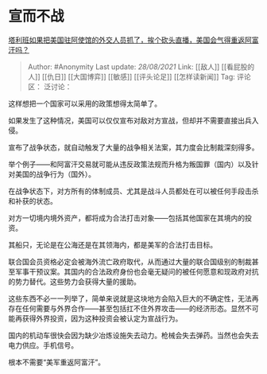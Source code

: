 # 宣而不战
[塔利班如果把美国驻阿使馆的外交人员抓了，挨个砍头直播，美国会气得重返阿富汗吗？](https://www.zhihu.com/question/479900830/answer/2085096090)

> Author: #Anonymity
> Last update: *28/08/2021*
> Link: [[敌人]] [[看屁股的人]] [[仇日]] [[大国博弈]] [[敏感]] [[评头论足]] [[怎样读新闻]]
> Tag:
> 评论区：
> 泛讨论：

这样想把一个国家可以采用的政策想得太简单了。

如果发生了这种情况，美国可以仅仅宣布对敌对方宣战，但却并不需要直接出兵入侵。

宣布了战争状态，就自动触发了大量的战争相关法案，其力度会比制裁深刻得多。

举个例子——和阿富汗交易就可能从违反政策法规而升格为叛国罪（国内）以及针对美国的战争行为（国外）。

在战争状态下，对方所有的体制成员、尤其是战斗人员都处在可以被任何手段击杀和补获的状态。

对方一切境内境外资产，都将成为合法打击对象——包括其他国家在其境内的投资。

其船只，无论是在公海还是在其领海内，都是美军的合法打击目标。

联合国会员资格必定会被海外流亡政府取代，从而通过大量的联合国级别的制裁甚至军事干预议案。其国内的合法政府身份也会毫无疑问的被任何愿意和现政府对抗的势力替代。这些势力会获得大量的援助。

这些东西不必一一列举了，简单来说就是这块地方会陷入巨大的不确定性，无法再存在任何需要与外界合作——甚至包括扛不住外界攻击——的经济形态。显然不可能再获得外界投资，因为这种投资会被认定为宣战行为。

国内的机动车很快会因为缺少冶炼设施失去动力。枪械会失去弹药。当然也会失去电力供应。手机信号。

根本不需要“美军重返阿富汗”。
